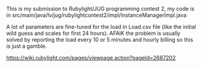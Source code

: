 This is my submission to Rubylight/JUG programming contest 2,
my code is in src/main/java/lv/jug/rubylightcontest2/impl/InstanceManagerImpl.java

A lot of parameters are fine-tuned for the load in Load.csv file
(like the initial wild guess and scales for first 24 hours).
AFAIK the problem is usually solved by reporting the load every 10 or 5 minutes 
and hourly billing so this is just a gamble.

https://wiki.rubylight.com/pages/viewpage.action?pageId=2687202
